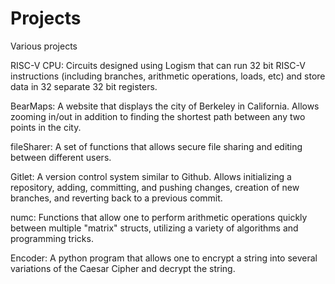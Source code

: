 ﻿# Projects
Various projects

RISC-V CPU:
Circuits designed using Logism that can run 32 bit RISC-V instructions (including branches, arithmetic operations, loads, etc) and store data in 32 separate 32 bit registers.

BearMaps:
A website that displays the city of Berkeley in California.
Allows zooming in/out in addition to finding the shortest path between any two points in the city.

fileSharer:
A set of functions that allows secure file sharing and editing between different users.

Gitlet:
A version control system similar to Github. 
Allows initializing a repository, adding, committing, and pushing changes, creation of new branches, and reverting back to a previous commit.

numc:
Functions that allow one to perform arithmetic operations quickly between multiple "matrix" structs, utilizing a variety of algorithms and programming tricks.

Encoder:
A python program that allows one to encrypt a string into several variations of the Caesar Cipher and decrypt the string.
